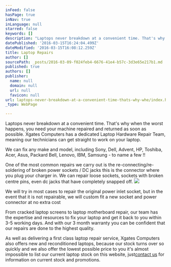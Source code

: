 ```yaml
---
inFeed: false
hasPage: true
inNav: true
inLanguage: null
starred: false
keywords: []
description: "Laptops never breakdown at a convenient time. That's why when the worst happens, you need your machine repaired and returned as soon as possible. Xgates Computers has a dedicated Laptop Hardware Repair Team, meaning our technicians can get straight to work on your laptop."
datePublished: '2016-03-15T16:24:04.499Z'
dateModified: '2016-03-15T16:08:12.259Z'
title: Laptop Repairs
author: []
sourcePath: _posts/2016-03-09-f024feb4-6676-41e4-b57c-3d3e65e217b1.md
published: true
authors: []
publisher:
  name: null
  domain: null
  url: null
  favicon: null
url: laptops-never-breakdown-at-a-convenient-time-thats-why-whe/index.html
_type: WebPage

---
```

Laptops never breakdown at a convenient time. That's why when the worst happens, you need your machine repaired and returned as soon as possible. Xgates Computers has a dedicated Laptop Hardware Repair Team, meaning our technicians can get straight to work on your laptop.

We can fix any make and model, including Sony, Dell, Advent, HP, Toshiba, Acer, Asus, Packard Bell, Lenovo, IBM, Samsung - to name a few !!

One of the most common repairs we carry out is the re-connecting/re-soldering of broken power sockets / DC jacks this is the connector where you plug your charger in. We can repair loose sockets, sockets with broken centre pins, even dc jacks that have completely snapped off.
![](https://the-grid-user-content.s3-us-west-2.amazonaws.com/e903bc82-346f-4098-9d90-38c8110e7925.jpg)

We will try in most cases to repair the original power inlet socket, but in the event that it is not repairable, we will custom fit a new socket and power connector at no extra cost

From cracked laptop screens to laptop motherboard repair, our team has the expertise and resources to fix your laptop and get it back to you within 3-5 working days. And with our 3 month warranty you can be confident that our repairs are done to the highest quality.

As well as delivering a first class laptop repair service, Xgates Computers also offers new and reconditioned laptops, because our stock turns over so quickly and we also offer the lowest possible price to you it's almost impossible to list our current laptop stock on this website, just[contact us][0] for information on current stock and promotions.

[0]: http://xgatescomputers.co.uk/contact-us